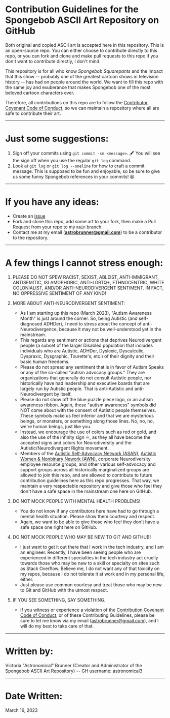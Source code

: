 # Contribution Guidelines for the Spongebob ASCII Art Repository on GitHub

Both original and copied ASCII art is accepted here in this repository.  This is an open-source repo.  You can either choose to contribute directly to this repo, or you can fork and clone and make pull requests to this repo if you don't want to contribute directly, I don't mind.

This repository is for all who know _Spongebob Squarepants_ and the impact that this show -- probably one of the greatest cartoon shows in television history -- has had on people around the world.  We want to fill this repo with the same joy and exuberance that makes Spongebob one of the most beloved cartoon characters ever.

Therefore, all contributions on this repo are to follow the [Contributor Covenant Code of Conduct](spongebob-ascii-art/CODE_OF_CONDUCT.md), so we can maintain a repository where all are safe to contribute their art.

---

# Just some suggestions:

1. Sign off your commits using `git commit -sm <message>`. 🖋️  You will see the sign off when you use the regular `git log` command.
2. Look at `git log` or `git log --oneline` for how to craft a commit message.  This is supposed to be fun and enjoyable, so be sure to give us some funny Spongebob references in your commits! 😆

---

# If you have any ideas:

- Create an [issue](https://github.com/astronomical3/spongebob-ascii-art/issues)
- Fork and clone this repo, add some art to your fork, then make a Pull Request from your repo to my `main` branch.
- Contact me at my email (**astrobrunner@gmail.com**) to be a contributor to the repository.

---

# A few things I cannot stress enough:

1. PLEASE DO NOT SPEW RACIST, SEXIST, ABLEIST, ANTI-IMMIGRANT, ANTISEMITIC, ISLAMOPHOBIC, ANTI-LGBTQ+, ETHNOCENTRIC, WHITE COLONIALIST, AND/OR ANTI-NEURODIVERGENT SENTIMENT.  IN FACT, NO OPPRESSIVE SENTIMENT OF ANY KIND!

2. MORE ABOUT ANTI-NEURODIVERGENT SENTIMENT:
   - As I am starting up this repo (March 2023), "Autism Awareness Month" is just around the corner.  So, being Autistic (and self-diagnosed ADHDer), I need to stress about the concept of anti-Neurodivergence, because it may not be well-understood yet in the mainstream.
   - This regards any sentiment or actions that deprives Neurodivergent people (a subset of the larger Disabled population that includes individuals who are Autistic, ADHDer, Dyslexic, Dyscalculic, Dyspraxic, Dysgraphic, Tourette's, etc.) of their dignity and their basic human freedoms.
   - Please do not spread any sentiment that is in favor of Autism Speaks or any of the so-called "autism advocacy groups."  They are organizations that generally do not consult Autistic people, nor historically have had leadership and executive boards that are largely run by Autistic people.  That is anti-Autistic and anti-Neurodivergent by itself.
   - Please do not show off the blue puzzle piece logo, or an autism awareness ribbon.  Again, these "autism awareness" symbols did NOT come about with the consent of Autistic people themselves.  These symbols make us feel inferior and that we are mysterious beings, or monsters, or something along those lines.  No, no, no, we're human beings, just like you.
   - Instead, we encourage the use of colors such as red or gold, and also the use of the infinity sign ♾️, as they all have become the accepted signs and colors for Neurodiversity and the Autistic/Neurodivergent Rights movement.
   - Members of the [Autistic Self-Advocacy Network (ASAN)](https://autisticadvocacy.org), [Autistic Women & Nonbinary Nework (AWN)](https://awnnetwork.org), corporate Neurodiversity employee resource groups, and other various self-advocacy and support groups across all historically marginalized groups are allowed to join this repo, and are allowed to contribute to future contribution guidelines here as this repo progresses.  That way, we maintain a very respectable repository and give those who feel they don't have a safe space in the mainstream one here on GitHub.

3. DO NOT MOCK PEOPLE WITH MENTAL HEALTH PROBLEMS!
   - You do not know if any contributors here have had to go through a mental health situation.  Please show them courtesy and respect.
   - Again, we want to be able to give those who feel they don't have a safe space one right here on GitHub.

4. DO NOT MOCK PEOPLE WHO MAY BE NEW TO GIT AND GITHUB!
   - I just want to get it out there that I work in the tech industry, and I am an engineer.  Recently, I have been seeing people who are experienced in different specialties in the tech industry act cruelly towards those who may be new to a skill or specialty on sites such as Stack Overflow.  Believe me, I do not want any of that toxicity on my repos, because I do not tolerate it at work and in my personal life, either.
   - Just please use common courtesy and treat those who may be new to Git and GitHub with the utmost respect.

5. IF YOU SEE SOMETHING, SAY SOMETHING.
   - If you witness or experience a violation of the [Contribution Covenant Code of Conduct](spongebob-ascii-art/CODE_OF_CONDUCT.md), or of these Contributing Guidelines, please be sure to let me know via my email (astrobrunner@gmail.com), and I will do my best to take care of that.

---

# Written by:

Victoria "Astronomical" Brunner (Creator and Administrator of the Spongebob ASCII Art Repository) -- GH username: astronomical3

---

# Date Written:

March 16, 2023




